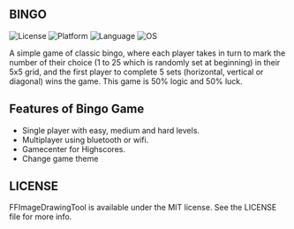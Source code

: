 ## BINGO

![License](https://img.shields.io/badge/license-MIT-blue.svg)
![Platform](https://img.shields.io/badge/platform-ios-lightgrey.svg)
![Language](https://img.shields.io/badge/Objective-C-blue.svg)
![OS](https://img.shields.io/badge/ios-7.0%2B-blue.svg)


A simple game of classic bingo, where each player takes in turn to mark the number of their choice (1 to 25 which is randomly set at beginning) in their 5x5 grid, and the first player to complete 5 sets (horizontal, vertical or diagonal) wins the game. This game is 50% logic and 50% luck. 

## Features of Bingo Game

 * Single player with easy, medium and hard levels.
 * Multiplayer using bluetooth or wifi.
 * Gamecenter for Highscores.
 * Change game theme 

[screenshot1]:https://github.com/feialoh/Bingo/blob/master/Screenshot1.png
[screenshot2]:https://github.com/feialoh/Bingo/blob/master/Screenshot2.png

## LICENSE

 FFImageDrawingTool is available under the MIT license. See the LICENSE file for more info.
